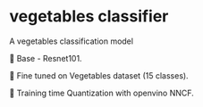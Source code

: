 # vegetables classifier

A vegetables classification model

:small_blue_diamond: Base - Resnet101. 

:small_blue_diamond: Fine tuned on Vegetables dataset (15 classes).

:small_blue_diamond: Training time Quantization with openvino NNCF.